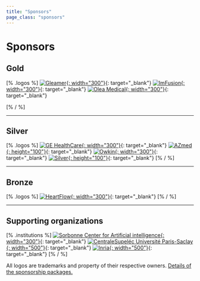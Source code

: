 ```yaml
---
title: "Sponsors"
page_class: "sponsors"
---
```

# Sponsors

## <span class="gold">Gold</span>
[% .logos %]
[![Gleamer](/images/sponsors/gleamer.png){: width="300"}](https://www.gleamer.ai/){: target="_blank"}
[![ImFusion](/images/sponsors/imfusion.png){: width="300"}](https://www.imfusion.com/){: target="_blank"}
[![Olea Medical](/images/sponsors/olea_medical.png){: width="300"}](https://www.olea-medical.com/){: target="_blank"}
<!-- [![Siemens Healthineers](/images/sponsors/siemens_healthineers.png){: width="300"}](https://www.siemens-healthineers.com/){: target="_blank"} -->
[% / %]

---

## <span class="silver">Silver</span>
[% .logos %]
[![GE HealthCare](/images/sponsors/ge_healthcare.png){: width="300"}](https://www.gehealthcare.fr/){: target="_blank"}
[![AZmed](/images/sponsors/azmed.png){: height="100"}](https://azmed.co/){: target="_blank"}
[![Owkin](/images/sponsors/owkin.png){: width="300"}](https://www.owkin.com/){: target="_blank"}
[![Silver](/images/sponsors/impact.png){: height="100"}](https://www.u-bordeaux.fr/recherche/ambition-scientifique/reseaux-de-recherche-impulsion/IMPACT){: target="_blank"}
[% / %]

---

## <span class="bronze">Bronze</span>
[% .logos %]
[![HeartFlow](/images/sponsors/heartflow.png){: width="300"}](https://www.heartflow.com/){: target="_blank"}
[% / %]

---

## Supporting organizations
[% .institutions %]
[![Sorbonne Center for Artificial intelligence](/assets/logos/scai.svg){: width="300"}](https://scai.sorbonne-universite.fr){: target="_blank"}
[![CentraleSupeléc Université Paris-Saclay](/assets/logos/centrale.png){: width="500"}](https://www.centralesupelec.fr/){: target="_blank"}
[![Inria](/assets/logos/inria.png){: width="500"}](https://www.inria.fr/en){: target="_blank"}
[% / %]


<p class="small">
    All logos are trademarks and property of their respective owners. <a href="/sponsorship-packages.html">Details of the sponsorship packages.</a>
</p>